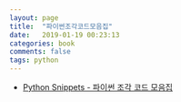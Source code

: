 ```yaml
---
layout: page
title:  "파이썬조각코드모음집"
date:   2019-01-19 00:23:13
categories: book
comments: false
tags: python
---
```


* [Python Snippets - 파이썬 조각 코드 모음집](https://wikidocs.net/book/536)
